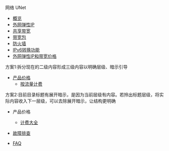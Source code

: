 <div class="sidebar_title icon__unet"> 网络 UNet</div>

* [概览](network/unet/overview)
* [外网弹性IP](network/unet/eip)
* [共享带宽](network/unet/share_bandwidth)
* [带宽包](network/unet/bandwidth_package)
* [防火墙](network/unet/firewall)
* [IPv6转换功能](network/unet/ipv6translation)
* [外网弹性IP和带宽价格](network/unet/eip_price)

方案1:拆分现在的二级内容形成三级内容以明确层级、暗示引导
* [产品价格](network/unet/eip_price)
    * [按流量计费](network/unet/eip_price_test/price1)
    
方案2:目前目录标题有展开暗示，是因为当前层级有内容。若拎出标题层级，将实际内容收入下一层级，可以去除展开暗示，让结构更明确
* 产品价格
    * [计费大全](network/unet/eip_price)
    
* [故障排查](network/unet/troubleshooting)
* [FAQ](network/unet/faq)
    
        

